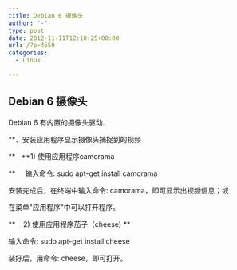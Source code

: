 ```yaml
---
title: Debian 6 摄像头
author: "-"
type: post
date: 2012-11-11T12:10:25+00:00
url: /?p=4650
categories:
  - Linux

---
```

## Debian 6 摄像头
Debian 6 有内置的摄像头驱动.

**、安装应用程序显示摄像头捕捉到的视频
  
**   **1) 使用应用程序camorama
  
**     输入命令: sudo apt-get install camorama
  
安装完成后，在终端中输入命令: camorama，即可显示出视频信息；或
  
在菜单"应用程序"中可以打开程序。
  
**    2) 使用应用程序茄子（cheese) **
  
输入命令: sudo apt-get install cheese
  
装好后，用命令: cheese，即可打开。